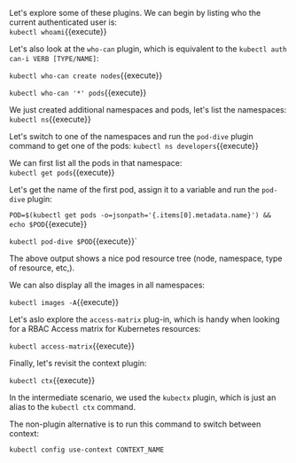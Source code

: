 

Let's explore some of these plugins. We can begin by listing who the current authenticated user is:  
`kubectl whoami`{{execute}}

Let's also look at the `who-can` plugin, which is equivalent to the `kubectl auth can-i VERB [TYPE/NAME]`:  

`kubectl who-can create nodes`{{execute}} 
 
`kubectl who-can '*' pods`{{execute}}  


We just created additional namespaces and pods, let's list the namespaces:  
`kubectl ns`{{execute}}  


Let's switch to one of the namespaces and run the `pod-dive` plugin command to get one of the pods:
`kubectl ns developers`{{execute}}  

We can first list all the pods in that namespace:  
`kubectl get pods`{{execute}}  

Let's get the name of the first pod, assign it to a variable and run the `pod-dive` plugin:

`POD=$(kubectl get pods -o=jsonpath='{.items[0].metadata.name}') && echo $POD`{{execute}} 

`kubectl pod-dive $POD`{{execute}}`  

The above output shows a nice pod resource tree (node, namespace, type of resource, etc,).  


We can also display all the images in all namespaces:  

`kubectl images -A`{{execute}}  


Let's aslo explore the `access-matrix` plug-in, which is handy when looking for a RBAC Access matrix for Kubernetes resources:

`kubectl access-matrix`{{execute}}  


Finally, let's revisit the context plugin:  

`kubectl ctx`{{execute}}  


In the intermediate scenario, we used  the `kubectx` plugin, which is just an alias to the `kubectl ctx` command.  

The non-plugin alternative is to run this command to switch between context:

`kubectl config use-context CONTEXT_NAME` 
